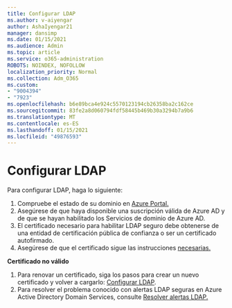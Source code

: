 ```yaml
---
title: Configurar LDAP
ms.author: v-aiyengar
author: AshaIyengar21
manager: dansimp
ms.date: 01/15/2021
ms.audience: Admin
ms.topic: article
ms.service: o365-administration
ROBOTS: NOINDEX, NOFOLLOW
localization_priority: Normal
ms.collection: Adm_O365
ms.custom:
- "9004394"
- "7923"
ms.openlocfilehash: b6e89bca4e924c5570123194cb26358ba2c162ce
ms.sourcegitcommit: 83fe2a8d060794fdf58445b469b30a3294b7a9b6
ms.translationtype: MT
ms.contentlocale: es-ES
ms.lasthandoff: 01/15/2021
ms.locfileid: "49876593"
---
```

# <a name="configure-ldap"></a>Configurar LDAP

Para configurar LDAP, haga lo siguiente:

1. Compruebe el estado de su dominio en [Azure Portal.](https://aka.ms/aadds-health)
1. Asegúrese de que haya disponible una suscripción válida de Azure AD y de que se hayan habilitado los Servicios de dominio de Azure AD.
1. El certificado necesario para habilitar LDAP seguro debe obtenerse de una entidad de certificación pública de confianza o ser un certificado autofirmado.
1. Asegúrese de que el certificado sigue las instrucciones [necesarias.](https://docs.microsoft.com/azure/active-directory-domain-services/active-directory-ds-admin-guide-configure-secure-ldap#requirements-for-the-secure-ldap-certificate)

**Certificado no válido**
1. Para renovar un certificado, siga los pasos para crear un nuevo certificado y volver a cargarlo: [Configurar LDAP](https://docs.microsoft.com/azure/active-directory-domain-services/tutorial-configure-ldaps?WT.mc_id=Portal-Microsoft_Azure_Support).
1. Para resolver el problema conocido con alertas LDAP seguras en Azure Active Directory Domain Services, consulte [Resolver alertas LDAP.](https://docs.microsoft.com/azure/active-directory-domain-services/alert-ldaps?WT.mc_id=Portal-Microsoft_Azure_Support)
